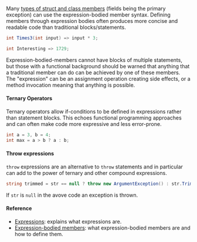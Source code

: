 Many [types of struct and class members][expression-bodied-members] (fields being the primary exception) can use the expression-bodied member syntax. Defining members through expression bodies often produces more concise and readable code than traditional blocks/statements.

```csharp
int Times3(int input) => input * 3;

int Interesting => 1729;
```

Expression-bodied-members cannot have blocks of multiple statements, but those with a functional background should be warned that anything that a traditional member can do can be achieved by one of these members. The "expression" can be an assignment operation creating side effects, or a method invocation meaning that anything is possible.

#### Ternary Operators

Ternary operators allow if-conditions to be defined in expressions rather than statement blocks. This echoes functional programming approaches and can often make code more expressive and less error-prone.

```csharp
int a = 3, b = 4;
int max = a > b ? a : b;
```

#### Throw expressions

`throw` expressions are an alternative to `throw` statements and in particular can add to the power of ternary and other compound expressions.

```csharp
string trimmed = str == null ? throw new ArgumentException() : str.Trim();
```

If `str` is `null` in the avove code an exception is thrown.

#### Reference

- [Expressions][expressions]: explains what expressions are.
- [Expression-bodied members][expression-bodied-members]: what expression-bodied members are and how to define them.

[expressions]: https://docs.microsoft.com/en-us/dotnet/csharp/programming-guide/statements-expressions-operators/expressions
[expression-bodied-members]: https://docs.microsoft.com/en-us/dotnet/csharp/programming-guide/statements-expressions-operators/expression-bodied-members
